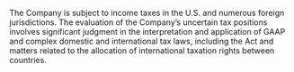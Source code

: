 The  Company  is  subject  to  income  taxes  in  the  U.S.  and  numerous  foreign  jurisdictions.  The  evaluation  of  the  Company’s
uncertain  tax  positions  involves  significant  judgment  in  the  interpretation  and  application  of  GAAP  and  complex  domestic  and
international tax laws, including the Act and matters related to the allocation of international taxation rights between countries.